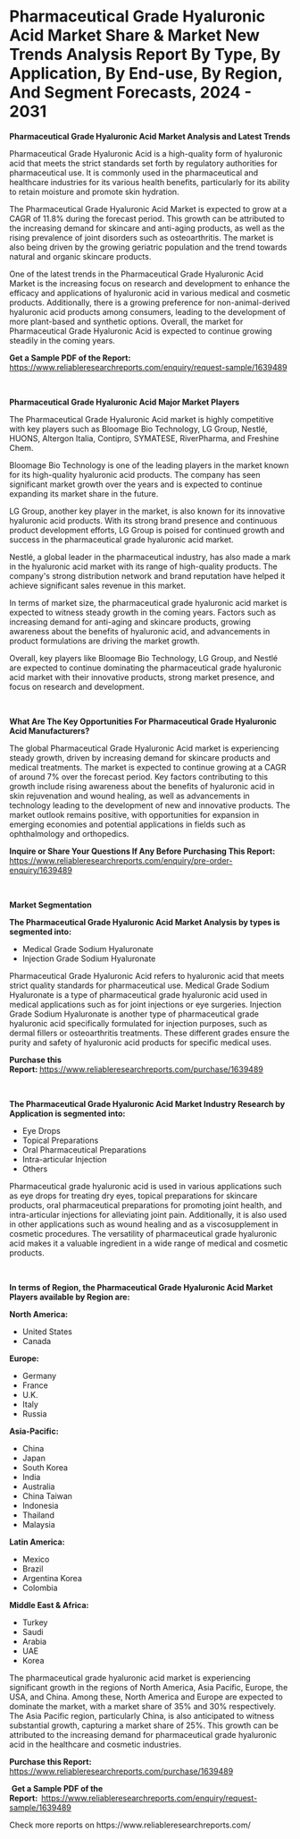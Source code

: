 <p><h1>Pharmaceutical Grade Hyaluronic Acid Market Share & Market New Trends Analysis Report By Type, By Application, By End-use, By Region, And Segment Forecasts, 2024 - 2031</h1></p><p><strong>Pharmaceutical Grade Hyaluronic Acid Market Analysis and Latest Trends</strong></p>
<p><p>Pharmaceutical Grade Hyaluronic Acid is a high-quality form of hyaluronic acid that meets the strict standards set forth by regulatory authorities for pharmaceutical use. It is commonly used in the pharmaceutical and healthcare industries for its various health benefits, particularly for its ability to retain moisture and promote skin hydration.</p><p>The Pharmaceutical Grade Hyaluronic Acid Market is expected to grow at a CAGR of 11.8% during the forecast period. This growth can be attributed to the increasing demand for skincare and anti-aging products, as well as the rising prevalence of joint disorders such as osteoarthritis. The market is also being driven by the growing geriatric population and the trend towards natural and organic skincare products.</p><p>One of the latest trends in the Pharmaceutical Grade Hyaluronic Acid Market is the increasing focus on research and development to enhance the efficacy and applications of hyaluronic acid in various medical and cosmetic products. Additionally, there is a growing preference for non-animal-derived hyaluronic acid products among consumers, leading to the development of more plant-based and synthetic options. Overall, the market for Pharmaceutical Grade Hyaluronic Acid is expected to continue growing steadily in the coming years.</p></p>
<p><strong>Get a Sample PDF of the Report:&nbsp;</strong> <a href="https://www.reliableresearchreports.com/enquiry/request-sample/1639489">https://www.reliableresearchreports.com/enquiry/request-sample/1639489</a></p>
<p>&nbsp;</p>
<p><strong>Pharmaceutical Grade Hyaluronic Acid Major Market Players</strong></p>
<p><p>The Pharmaceutical Grade Hyaluronic Acid market is highly competitive with key players such as Bloomage Bio Technology, LG Group, Nestlé, HUONS, Altergon Italia, Contipro, SYMATESE, RiverPharma, and Freshine Chem. </p><p>Bloomage Bio Technology is one of the leading players in the market known for its high-quality hyaluronic acid products. The company has seen significant market growth over the years and is expected to continue expanding its market share in the future.</p><p>LG Group, another key player in the market, is also known for its innovative hyaluronic acid products. With its strong brand presence and continuous product development efforts, LG Group is poised for continued growth and success in the pharmaceutical grade hyaluronic acid market.</p><p>Nestlé, a global leader in the pharmaceutical industry, has also made a mark in the hyaluronic acid market with its range of high-quality products. The company's strong distribution network and brand reputation have helped it achieve significant sales revenue in this market.</p><p>In terms of market size, the pharmaceutical grade hyaluronic acid market is expected to witness steady growth in the coming years. Factors such as increasing demand for anti-aging and skincare products, growing awareness about the benefits of hyaluronic acid, and advancements in product formulations are driving the market growth.</p><p>Overall, key players like Bloomage Bio Technology, LG Group, and Nestlé are expected to continue dominating the pharmaceutical grade hyaluronic acid market with their innovative products, strong market presence, and focus on research and development.</p></p>
<p>&nbsp;</p>
<p><strong>What Are The Key Opportunities For Pharmaceutical Grade Hyaluronic Acid Manufacturers?</strong></p>
<p><p>The global Pharmaceutical Grade Hyaluronic Acid market is experiencing steady growth, driven by increasing demand for skincare products and medical treatments. The market is expected to continue growing at a CAGR of around 7% over the forecast period. Key factors contributing to this growth include rising awareness about the benefits of hyaluronic acid in skin rejuvenation and wound healing, as well as advancements in technology leading to the development of new and innovative products. The market outlook remains positive, with opportunities for expansion in emerging economies and potential applications in fields such as ophthalmology and orthopedics.</p></p>
<p><strong>Inquire or Share Your Questions If Any Before Purchasing This Report:</strong> <a href="https://www.reliableresearchreports.com/enquiry/pre-order-enquiry/1639489">https://www.reliableresearchreports.com/enquiry/pre-order-enquiry/1639489</a></p>
<p>&nbsp;</p>
<p><strong>Market Segmentation</strong></p>
<p><strong>The Pharmaceutical Grade Hyaluronic Acid Market Analysis by types is segmented into:</strong></p>
<p><ul><li>Medical Grade Sodium Hyaluronate</li><li>Injection Grade Sodium Hyaluronate</li></ul></p>
<p><p>Pharmaceutical Grade Hyaluronic Acid refers to hyaluronic acid that meets strict quality standards for pharmaceutical use. Medical Grade Sodium Hyaluronate is a type of pharmaceutical grade hyaluronic acid used in medical applications such as for joint injections or eye surgeries. Injection Grade Sodium Hyaluronate is another type of pharmaceutical grade hyaluronic acid specifically formulated for injection purposes, such as dermal fillers or osteoarthritis treatments. These different grades ensure the purity and safety of hyaluronic acid products for specific medical uses.</p></p>
<p><strong>Purchase this Report:&nbsp;</strong><a href="https://www.reliableresearchreports.com/purchase/1639489">https://www.reliableresearchreports.com/purchase/1639489</a></p>
<p>&nbsp;</p>
<p><strong>The Pharmaceutical Grade Hyaluronic Acid Market Industry Research by Application is segmented into:</strong></p>
<p><ul><li>Eye Drops</li><li>Topical Preparations</li><li>Oral Pharmaceutical Preparations</li><li>Intra-articular Injection</li><li>Others</li></ul></p>
<p><p>Pharmaceutical grade hyaluronic acid is used in various applications such as eye drops for treating dry eyes, topical preparations for skincare products, oral pharmaceutical preparations for promoting joint health, and intra-articular injections for alleviating joint pain. Additionally, it is also used in other applications such as wound healing and as a viscosupplement in cosmetic procedures. The versatility of pharmaceutical grade hyaluronic acid makes it a valuable ingredient in a wide range of medical and cosmetic products.</p></p>
<p>&nbsp;</p>
<p><strong>In terms of Region, the Pharmaceutical Grade Hyaluronic Acid Market Players available by Region are:</strong></p>
<p>
    <p> <strong> North America: </strong>
        <ul>
            <li>United States</li>
            <li>Canada</li>
        </ul>
        </p> 
    <p> <strong> Europe: </strong>
        <ul>
            <li>Germany</li>
            <li>France</li>
            <li>U.K.</li>
            <li>Italy</li>
            <li>Russia</li>
        </ul>
        </p> 
    <p> <strong> Asia-Pacific: </strong>
        <ul>
            <li>China</li>
            <li>Japan</li>
            <li>South Korea</li>
            <li>India</li>
            <li>Australia</li>
            <li>China Taiwan</li>
            <li>Indonesia</li>
            <li>Thailand</li>
            <li>Malaysia</li>
        </ul>
        </p> 
    <p> <strong> Latin America: </strong>
        <ul>
            <li>Mexico</li>
            <li>Brazil</li>
            <li>Argentina Korea</li>
            <li>Colombia</li>
        </ul>
        </p> 
    <p> <strong> Middle East & Africa: </strong>
        <ul>
            <li>Turkey</li>
            <li>Saudi</li>
            <li>Arabia</li>
            <li>UAE</li>
            <li>Korea</li>
        </ul>
    </p>
    </p>
<p><p>The pharmaceutical grade hyaluronic acid market is experiencing significant growth in the regions of North America, Asia Pacific, Europe, the USA, and China. Among these, North America and Europe are expected to dominate the market, with a market share of 35% and 30% respectively. The Asia Pacific region, particularly China, is also anticipated to witness substantial growth, capturing a market share of 25%. This growth can be attributed to the increasing demand for pharmaceutical grade hyaluronic acid in the healthcare and cosmetic industries.</p></p>
<p><strong>Purchase this Report: </strong><a href="https://www.reliableresearchreports.com/purchase/1639489">https://www.reliableresearchreports.com/purchase/1639489</a></p>
<p>&nbsp;<strong>Get a Sample PDF of the Report:&nbsp;&nbsp;</strong><a href="https://www.reliableresearchreports.com/enquiry/request-sample/1639489">https://www.reliableresearchreports.com/enquiry/request-sample/1639489</a></p>
<p><strong></strong></p>
<p>Check more reports on https://www.reliableresearchreports.com/</p>